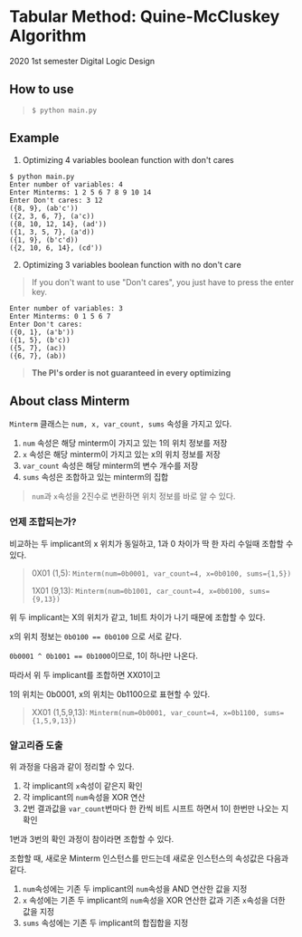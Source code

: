 # Tabular Method: Quine-McCluskey Algorithm
2020 1st semester Digital Logic Design
## How to use
  > `$ python main.py`

## Example
1. Optimizing 4 variables boolean function with don't cares
```
$ python main.py
Enter number of variables: 4
Enter Minterms: 1 2 5 6 7 8 9 10 14
Enter Don't cares: 3 12
({8, 9}, (ab'c'))
({2, 3, 6, 7}, (a'c))
({8, 10, 12, 14}, (ad'))
({1, 3, 5, 7}, (a'd))
({1, 9}, (b'c'd))
({2, 10, 6, 14}, (cd'))
```

2. Optimizing 3 variables boolean function with no don't care
  > If you don't want to use "Don't cares", you just have to press the enter key.
```
Enter number of variables: 3
Enter Minterms: 0 1 5 6 7
Enter Don't cares: 
({0, 1}, (a'b'))
({1, 5}, (b'c))
({5, 7}, (ac))
({6, 7}, (ab))
```

> **The PI's order is not guaranteed in every optimizing**

## About class Minterm
`Minterm` 클래스는 `num, x, var_count, sums` 속성을 가지고 있다.

1. `num` 속성은 해당 minterm이 가지고 있는 1의 위치 정보를 저장
2. `x` 속성은 해당 minterm이 가지고 있는 x의 위치 정보를 저장
3. `var_count` 속성은 해당 minterm의 변수 개수를 저장
4. `sums` 속성은 조합하고 있는 minterm의 집합
  >`num`과 `x`속성을 2진수로 변환하면 위치 정보를 바로 알 수 있다.

### 언제 조합되는가?
비교하는 두 implicant의 x 위치가 동일하고, 1과 0 차이가 딱 한 자리 수일때 조합할 수 있다.

> 0X01 (1,5):  `Minterm(num=0b0001, var_count=4, x=0b0100, sums={1,5})`
>
> 1X01 (9,13): `Minterm(num=0b1001, car_count=4, x=0b0100, sums={9,13})`

위 두 implicant는 X의 위치가 같고, 1비트 차이가 나기 때문에 조합할 수 있다.

x의 위치 정보는 `0b0100 == 0b0100` 으로 서로 같다.

`0b0001 ^ 0b1001 == 0b1000`이므로, 1이 하나만 나온다.

따라서 위 두 implicant를 조합하면 XX01이고 

1의 위치는 0b0001, x의 위치는 0b1100으로 표현할 수 있다.

> XX01 (1,5,9,13): `Minterm(num=0b0001, var_count=4, x=0b1100, sums={1,5,9,13})`

### 알고리즘 도출
위 과정을 다음과 같이 정리할 수 있다.
1. 각 implicant의 `x`속성이 같은지 확인
2. 각 implicant의 `num`속성을 XOR 연산
3. 2번 결과값을 `var_count`번마다 한 칸씩 비트 시프트 하면서 1이 한번만 나오는 지 확인

1번과 3번의 확인 과정이 참이라면 조합할 수 있다.

조합할 때, 새로운 Minterm 인스턴스를 만드는데 새로운 인스턴스의 속성값은 다음과 같다.

1. `num`속성에는 기존 두 implicant의 `num`속성을 AND 연산한 값을 지정
2. `x` 속성에는 기존 두 implicant의 `num`속성을 XOR 연산한 값과 기존 `x`속성을 더한 값을 지정
3. `sums` 속성에는 기존 두 implicant의 합집합을 지정